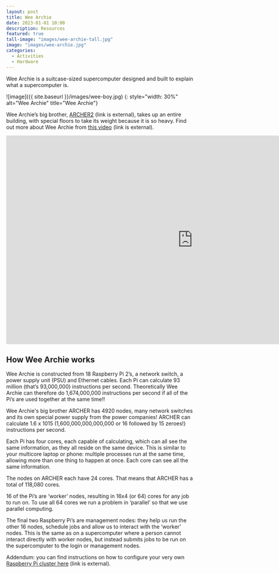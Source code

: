 ```yaml
---
layout: post
title: Wee Archie
date: 2023-01-01 10:00
description: Resources
featured: true
tall-image: "images/wee-archie-tall.jpg"
image: "images/wee-archie.jpg"
categories: 
  - Activities
  - Hardware
---
```



Wee Archie is a suitcase-sized supercomputer designed and built to explain what a supercomputer is.

![image]({{ site.baseurl }}/images/wee-boy.jpg)
{:  style="width: 30%" 
alt="Wee Archie" 
title="Wee Archie"}

Wee Archie’s big brother, [ARCHER2](https://www.archer2.ac.uk) (link is external), takes up an entire building, with special floors to take its weight because it is so heavy. Find out more about Wee Archie from [this video](https://www.youtube.com/watch?v=5zmNE6czhYo) (link is external).



<div>

<iframe title="Video"  width="1000" height="560" src="https://www.youtube.com/embed/5zmNE6czhYo" frameborder="0" allow="accelerometer; autoplay; encrypted-media; gyroscope; picture-in-picture" allowfullscreen></iframe>

</div>

## How Wee Archie works

Wee Archie is constructed from 18 Raspberry Pi 2’s, a network switch, a power supply unit (PSU) and Ethernet cables.  Each Pi can calculate 93 million (that’s 93,000,000) instructions per second. Theoretically Wee Archie can therefore do 1,674,000,000 instructions per second if all of the Pi’s are used together at the same time!!

Wee Archie's big brother ARCHER has 4920 nodes, many network switches and its own special power supply from the power companies! ARCHER can calculate 1.6 x 1015 (1,600,000,000,000,000 or 16 followed by 15 zeroes!) instructions per second.

Each Pi has four cores, each capable of calculating, which can all see the same information, as they all reside on the same device. This is similar to your multicore laptop or phone: multiple processes run at the same time, allowing more than one thing to happen at once. Each core can see all the same information.

The nodes on ARCHER each have 24 cores. That means that ARCHER has a total of 118,080 cores.

16 of the Pi’s are ‘worker’ nodes, resulting in 16x4 (or 64) cores for any job to run on. To use all 64 cores we run a problem in ‘parallel’ so that we use parallel computing.

The final two Raspberry Pi’s are management nodes: they help us run the other 16 nodes, schedule jobs and allow us to interact with the ‘worker’ nodes.  This is the same as on a supercomputer where a person cannot interact directly with worker nodes, but instead submits jobs to be run on the supercomputer to the login or management nodes.

Addendum: you can find instructions on how to configure your very own [Raspberry Pi cluster here](https://epcced.github.io/wee_archlet/) (link is external).